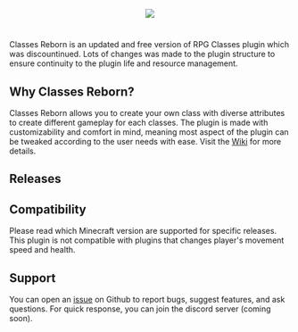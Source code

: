 <p align="center"><img src="https://i.imgur.com/aIv1zts.png"></p>
<h1 align="center"></h1>

Classes Reborn is an updated and free version of RPG Classes plugin which was discountinued. Lots of changes was made to the 
plugin structure to ensure continuity to the plugin life and resource management. 

## Why Classes Reborn?
Classes Reborn allows you to create your own class with diverse attributes to create different gameplay for each classes. 
The plugin is made with customizability and comfort in mind, meaning most aspect of the plugin can be tweaked according to the 
user needs with ease. Visit the [Wiki](../../wiki) for more details.
  
## Releases

## Compatibility
Please read which Minecraft version are supported for specific releases. This plugin is not compatible with plugins that changes player's movement speed and health.

## Support
You can open an [issue](../../issues) on Github to report bugs, suggest features, and ask questions. For quick response, you can join the discord server (coming soon).
